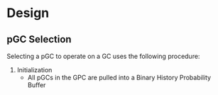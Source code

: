 # Design

## pGC Selection

Selecting a pGC to operate on a GC uses the following procedure:

1. Initialization
   - All pGCs in the GPC are pulled into a Binary History Probability Buffer